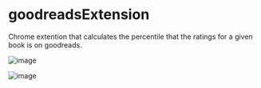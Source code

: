 # goodreadsExtension
 Chrome extention that calculates the percentile that the ratings for a given book is on goodreads.

![image](https://user-images.githubusercontent.com/99901262/169924255-79d40a8a-d134-443c-8c63-4fbc011f64c7.png)

![image](https://user-images.githubusercontent.com/99901262/169924330-592fba64-0757-4356-9862-d719fa992f7f.png)
